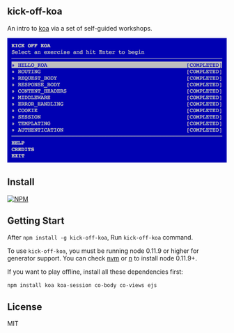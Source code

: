 kick-off-koa
----------

An intro to [koa](https//koajs.com) via a set of self-guided workshops.

![kick-off-koa](kick-off-koa.png)

## Install

[![NPM](https://nodei.co/npm/kick-off-koa.png)](https://nodei.co/npm/kick-off-koa/)

## Getting Start

After `npm install -g kick-off-koa`, Run `kick-off-koa` command.

To use `kick-off-koa`, you must be running node 0.11.9 or higher for generator support.
You can check [nvm](https://github.com/creationix/nvm) or [n](https://github.com/visionmedia/n) to
install node 0.11.9+.

If you want to play offline, install all these dependencies first:

```
npm install koa koa-session co-body co-views ejs
```

## License

MIT
